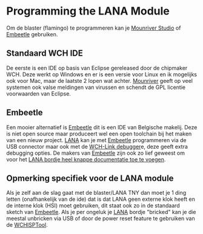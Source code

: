# Programming the LANA Module
Om de blaster (flamingo) te programmeren kan je [Mounriver Studio](http://www.mounriver.com/) of [Embeetle](https://embeetle.com/) gebruiken. 

## Standaard WCH IDE 
De eerste is een IDE op basis van Eclipse gereleased door de chipmaker WCH. Deze werkt op Windows en er is een versie voor Linux en ik mogelijks ook voor Mac, maar de laatste 2 lopen wat achter. [Mounriver](http://www.mounriver.com/) geeft op veel systemen ook valse meldingen van virussen en schendt de GPL licentie voorwaarden van Eclipse.

## Embeetle
Een mooier alternatief is [Embeetle](https://embeetle.com/) dit is een IDE van Belgische makelij. Deze is niet open source maar produceert wel een open toolchain bij het maken van een nieuw project.
[LANA](https://phyx.be/LANA_TNY/) kan je met [Embeetle](https://embeetle.com/) programmeren via de USB connector maar ook met de [WCH-Link debugger](https://www.wch-ic.com/products/WCH-Link.html)e, deze geeft extra debugging opties.
De makers van [Embeetle](https://embeetle.com/) zijn ook zo lief geweest om voor het [LANA bordje heel knappe documentatie toe te voegen](https://embeetle.com/#supported-hardware/wch/boards/lana-tny-01).


## Opmerking specifiek voor de LANA module
Als je zelf aan de slag gaat met de blaster/LANA TNY dan moet je 1 ding letten (onafhankelijk van de ide) dat is dat LANA geen externe klok heeft en de interne klok (HSI) moet gebruiken, dit staat ook zo in de standaard sketch van [Embeetle](https://embeetle.com/).
Als je per ongeluk je [LANA](https://phyx.be/LANA_TNY/) bordje "bricked" kan je die meestal unbricken via USB of door de power reset feature te gebruiken van de [WCHISPTool](https://www.wch-ic.com/downloads/WCHISPTool_Setup_exe.html).
